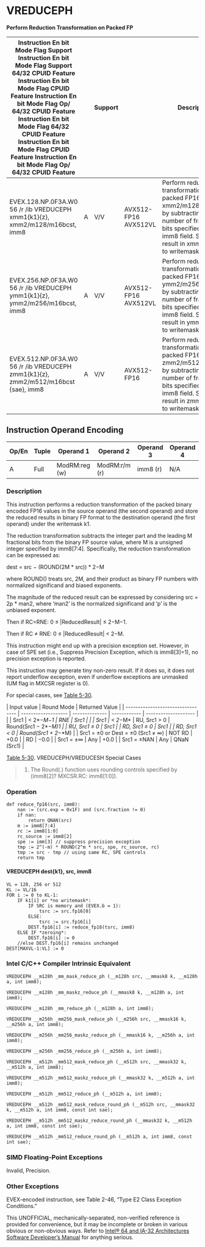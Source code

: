 # VREDUCEPH

**Perform Reduction Transformation on Packed FP**

| Instruction En bit Mode Flag Support Instruction En bit Mode Flag Support 64/32 CPUID Feature Instruction En bit Mode Flag CPUID Feature Instruction En bit Mode Flag Op/ 64/32 CPUID Feature Instruction En bit Mode Flag 64/32 CPUID Feature Instruction En bit Mode Flag CPUID Feature Instruction En bit Mode Flag Op/ 64/32 CPUID Feature |     | Support |                      | Description                                                                                                                                                                                         |
| ---------------------------------------------------------------------------------------------------------------------------------------------------------------------------------------------------------------------------------------------------------------------------------------------------------------------------------------------- | --- | ------- | -------------------- | --------------------------------------------------------------------------------------------------------------------------------------------------------------------------------------------------- |
| EVEX.128.NP.0F3A.W0 56 /r /ib VREDUCEPH xmm1{k1}{z}, xmm2/m128/m16bcst, imm8                                                                                                                                                                                                                                                                   | A   | V/V     | AVX512-FP16 AVX512VL | Perform reduction transformation on packed FP16 values in xmm2/m128/m16bcst by subtracting a number of fraction bits specified by the imm8 field. Store the result in xmm1 subject to writemask k1. |
| EVEX.256.NP.0F3A.W0 56 /r /ib VREDUCEPH ymm1{k1}{z}, ymm2/m256/m16bcst, imm8                                                                                                                                                                                                                                                                   | A   | V/V     | AVX512-FP16 AVX512VL | Perform reduction transformation on packed FP16 values in ymm2/m256/m16bcst by subtracting a number of fraction bits specified by the imm8 field. Store the result in ymm1 subject to writemask k1. |
| EVEX.512.NP.0F3A.W0 56 /r /ib VREDUCEPH zmm1{k1}{z}, zmm2/m512/m16bcst {sae}, imm8                                                                                                                                                                                                                                                             | A   | V/V     | AVX512-FP16          | Perform reduction transformation on packed FP16 values in zmm2/m512/m16bcst by subtracting a number of fraction bits specified by the imm8 field. Store the result in zmm1 subject to writemask k1. |

## Instruction Operand Encoding

| Op/En | Tuple | Operand 1     | Operand 2     | Operand 3 | Operand 4 |
| ----- | ----- | ------------- | ------------- | --------- | --------- |
| A     | Full  | ModRM:reg (w) | ModRM:r/m (r) | imm8 (r)  | N/A       |

### Description

This instruction performs a reduction transformation of the packed binary encoded FP16 values in the source operand (the second operand) and store the reduced results in binary FP format to the destination operand (the first operand) under the writemask k1.

The reduction transformation subtracts the integer part and the leading M fractional bits from the binary FP source value, where M is a unsigned integer specified by imm8[7:4]. Specifically, the reduction transformation can be expressed as:

dest = src − (ROUND(2M \* src)) \* 2−M

where ROUND() treats src, 2M, and their product as binary FP numbers with normalized significand and biased exponents.

The magnitude of the reduced result can be expressed by considering src = 2p \* man2, where ‘man2’ is the normalized significand and ‘p’ is the unbiased exponent.

Then if RC=RNE: 0 ≤ |ReducedResult| ≤ 2−M−1.

Then if RC ≠ RNE: 0 ≤ |ReducedResult| < 2−M.

This instruction might end up with a precision exception set. However, in case of SPE set (i.e., Suppress Precision Exception, which is imm8[3]=1), no precision exception is reported.

This instruction may generate tiny non-zero result. If it does so, it does not report underflow exception, even if underflow exceptions are unmasked (UM flag in MXCSR register is 0).

For special cases, see [Table 5-30](/x86/vreduceph#tbl-5-30).

| Input value                       | Round Mode          | Returned Value |
| --------------------------------- | ------------------- | -------------- | ------------ | -------------------- |
|                                   | Src1                | < 2*−*M*−*1    | RNE          | Src1                 |
|                                   | Src1                | < 2*−M*        | RU, Src1 > 0 | Round(Src1 − 2*−*M)1 |
| RU, Src1 ≤ 0                      | Src1                |
| RD, Src1 ≥ 0                      | Src1                |
| RD, Src1 < 0                      | Round(Src1 + 2*−*M) |
| Src1 = ±0 or Dest = ±0 (Src1 ≠ ∞) | NOT RD              | +0.0           |
| RD                                | −0.0                |
| Src1 = ±∞                         | Any                 | +0.0           |
| Src1 = ±NAN                       | Any                 | QNaN (Src1)    |

[Table 5-30](/x86/vreduceph#tbl-5-30). VREDUCEPH/VREDUCESH Special Cases

> 1. The Round(.) function uses rounding controls specified by (imm8[2]? MXCSR.RC: imm8[1:0]).

### Operation

```
def reduce_fp16(src, imm8):
    nan := (src.exp = 0x1F) and (src.fraction != 0)
    if nan:
        return QNAN(src)
    m := imm8[7:4]
    rc := imm8[1:0]
    rc_source := imm8[2]
    spe := imm[3] // suppress precision exception
    tmp := 2^(-m) * ROUND(2^m * src, spe, rc_source, rc)
    tmp := src - tmp // using same RC, SPE controls
    return tmp

```

#### VREDUCEPH dest{k1}, src, imm8

```
VL = 128, 256 or 512
KL := VL/16
FOR i := 0 to KL-1:
    IF k1[i] or *no writemask*:
        IF SRC is memory and (EVEX.b = 1):
            tsrc := src.fp16[0]
        ELSE:
            tsrc := src.fp16[i]
        DEST.fp16[i] := reduce_fp16(tsrc, imm8)
    ELSE IF *zeroing*:
        DEST.fp16[i] := 0
    //else DEST.fp16[i] remains unchanged
DEST[MAXVL-1:VL] := 0

```

### Intel C/C++ Compiler Intrinsic Equivalent

```
VREDUCEPH __m128h _mm_mask_reduce_ph (__m128h src, __mmask8 k, __m128h a, int imm8);

```

```
VREDUCEPH __m128h _mm_maskz_reduce_ph (__mmask8 k, __m128h a, int imm8);

```

```
VREDUCEPH __m128h _mm_reduce_ph (__m128h a, int imm8);

```

```
VREDUCEPH __m256h _mm256_mask_reduce_ph (__m256h src, __mmask16 k, __m256h a, int imm8);

```

```
VREDUCEPH __m256h _mm256_maskz_reduce_ph (__mmask16 k, __m256h a, int imm8);

```

```
VREDUCEPH __m256h _mm256_reduce_ph (__m256h a, int imm8);

```

```
VREDUCEPH __m512h _mm512_mask_reduce_ph (__m512h src, __mmask32 k, __m512h a, int imm8);

```

```
VREDUCEPH __m512h _mm512_maskz_reduce_ph (__mmask32 k, __m512h a, int imm8);

```

```
VREDUCEPH __m512h _mm512_reduce_ph (__m512h a, int imm8);

```

```
VREDUCEPH __m512h _mm512_mask_reduce_round_ph (__m512h src, __mmask32 k, __m512h a, int imm8, const int sae);

```

```
VREDUCEPH __m512h _mm512_maskz_reduce_round_ph (__mmask32 k, __m512h a, int imm8, const int sae);

```

```
VREDUCEPH __m512h _mm512_reduce_round_ph (__m512h a, int imm8, const int sae);

```

### SIMD Floating-Point Exceptions

Invalid, Precision.

### Other Exceptions

EVEX-encoded instruction, see Table 2-46, “Type E2 Class Exception Conditions.”

This UNOFFICIAL, mechanically-separated, non-verified reference is provided for convenience, but it may be
incomplete or broken in various obvious or non-obvious
ways. Refer to [Intel® 64 and IA-32 Architectures Software Developer’s Manual](https://software.intel.com/en-us/download/intel-64-and-ia-32-architectures-sdm-combined-volumes-1-2a-2b-2c-2d-3a-3b-3c-3d-and-4) for anything serious.
